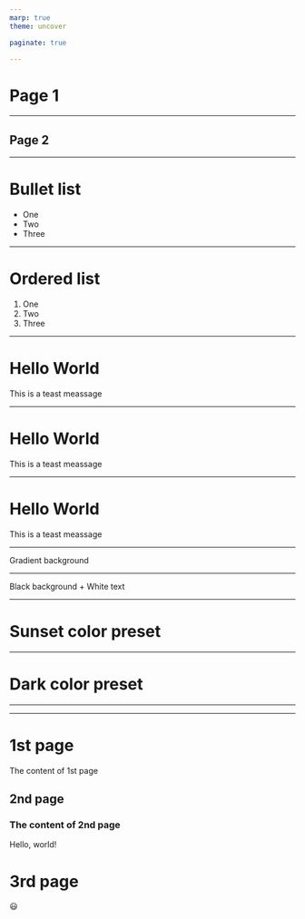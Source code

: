 ```yaml
---
marp: true
theme: uncover

paginate: true

---
```


# Page 1

---

## Page 2


---

# Bullet list

- One
- Two
- Three

---

# Ordered list

1. One
2. Two
3. Three

---

<!--
_class: lead gaia
_paginate: false
-->

# Hello World

This is a teast meassage

---

<!-- _backgroundColor: orange-->

# Hello World

This is a teast meassage

---

<!-- _backgroundColor : green -->
<!-- _color : white -->

# Hello World

This is a teast meassage

---

<!-- _backgroundImage: "linear-gradient(to bottom, #67b8e3, #0288d1)" -->

Gradient background

---

<!--
_backgroundColor: black
_color: white
-->

Black background + White text

---

<!-- _colorPreset: sunset -->

# Sunset color preset

---

<!-- _colorPreset: dark -->

# Dark color preset

---



---
<!-- headingDivider: 2 -->

# 1st page

The content of 1st page

## 2nd page

### The content of 2nd page

Hello, world!

# 3rd page

😃


